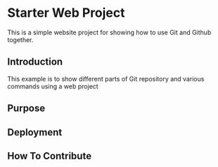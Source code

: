 # Starter Web Project

This is a simple website project for showing how to use Git and Github together.

## Introduction

This example is to show different parts of Git repository and various commands using a web project

## Purpose

## Deployment

## How To Contribute
